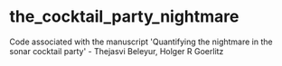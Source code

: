 # the_cocktail_party_nightmare
Code associated with the manuscript 'Quantifying the nightmare in the sonar cocktail party' - Thejasvi Beleyur, Holger R Goerlitz

